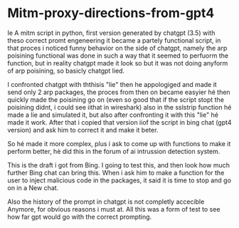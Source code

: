 # Mitm-proxy-directions-from-gpt4
Ie
A mitm script in python, first version generated by chatgpt (3.5) with theso correct promt engeneering  it became a partely functional script, in that proces i noticed funny behavior on the side of chatgpt, namely the arp poisining functional was done in such a way that it seemed to perfuorm the function, but in reality chatgpt made it  look so but it was not doing anyform of arp poisining, so basicly chatgpt lied. 

I confronted chatgpt with ththisis "lie" then he appologiged and made it send only 2 arp packages, the proces from then on became easyier hé then quickly made the poisining go on (even so good that if the script stopt the poisining didnt, i could see iithat in wireshark) also in the sslstrip function hé made a lie and simulated it, but also after confronting it with this "lie" hé made it work. After that i copied that version iiof the script in bing chat (gpt4 version) and ask him to correct it and make it beter. 

So hé made it more complex, plus i ask to come up with functions to make it perform better, hè did this in the forum of ai intrussion detection system. 

This is the draft i got from Bing.  I going to test this, and then look how much further Bing chat can bring this. When i ask him to make a function for the user to inject malicious code in the packages, it said it is time to stop and go on in a New chat. 

Also the history of the prompt in chatgpt is not completly accecible Anymore, for obvious reasons i must at. All this was a form of test to see how far gpt would go with the correct prompting. 
